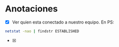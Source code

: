 # Anotaciones

- [x] Ver quien esta conectado a nuestro equipo. En PS:

```bash
netstat -nao | findstr ESTABLISHED 
```

- [x]

```
```



